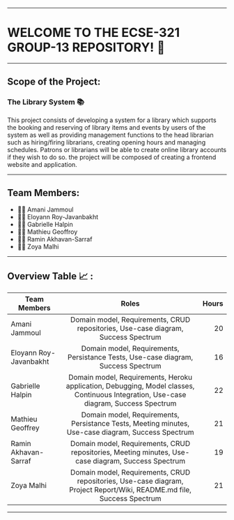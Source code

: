 *****************************************************
# WELCOME TO THE ECSE-321 GROUP-13 REPOSITORY! :wave:
*****************************************************
## Scope of the Project:
### The Library System :books:

This project consists of developing a system for a library which supports the booking and reserving of library items and events by users of the system as well as providing management functions to the head librarian such as hiring/firing librarians, creating opening hours and managing schedules. Patrons or librarians will be able to create online library accounts if they wish to do so. the project will be composed of creating a frontend website and application.

--------------------------------------------------------------------------
## Team Members:
- :woman_technologist: Amani Jammoul
- :woman_technologist: Eloyann Roy-Javanbakht
- :woman_technologist: Gabrielle Halpin
- :man_technologist: Mathieu Geoffroy
- :man_technologist: Ramin Akhavan-Sarraf
- :woman_technologist: Zoya Malhi
--------------------------------------------------------------------------
## Overview Table :chart_with_upwards_trend: : 
| Team Members           | Roles                                                                                                                                |   Hours   |
| ---------------------- |:------------------------------------------------------------------------------------------------------------------------------------:| ---------:|
| Amani Jammoul          | Domain model, Requirements, CRUD repositories, Use-case diagram, Success Spectrum                                                    |20|
| Eloyann Roy-Javanbakht | Domain model, Requirements, Persistance Tests, Use-case diagram, Success Spectrum                                                    |16|
| Gabrielle Halpin       | Domain model, Requirements, Heroku application, Debugging, Model classes, Continuous Integration, Use-case diagram, Success Spectrum |22|
| Mathieu Geoffrey       | Domain model, Requirements, Persistance Tests, Meeting minutes, Use-case diagram, Success Spectrum                                   |21|
| Ramin Akhavan-Sarraf   | Domain model, Requirements, CRUD repositories, Meeting minutes, Use-case diagram, Success Spectrum                                   |19|
| Zoya Malhi             | Domain model, Requirements, CRUD repositories, Use-case diagram, Project Report/Wiki, README.md file, Success Spectrum               |21|
_____________________________________________________________________________________________________________________________________________________________________________

